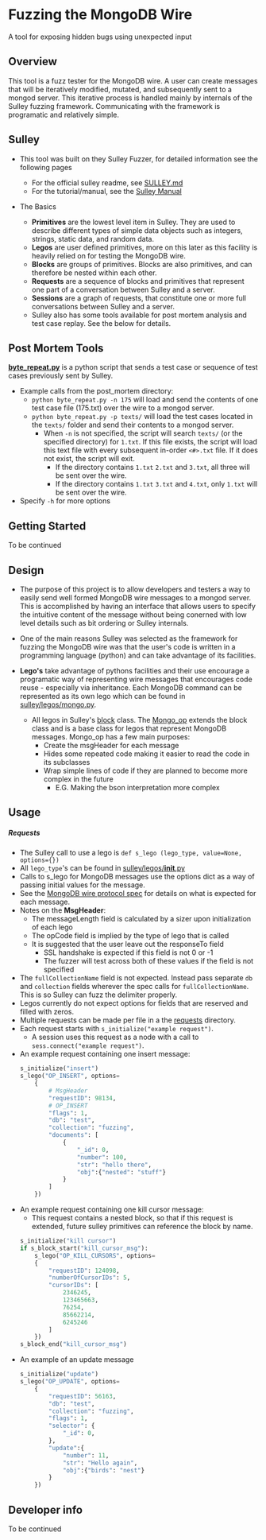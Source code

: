 # Fuzzing the MongoDB Wire
A tool for exposing hidden bugs using unexpected input

## Overview
This tool is a fuzz tester for the MongoDB wire. A user can create messages that will be iteratively modified, mutated, and subsequently sent to a mongod server. This iterative process is handled mainly by internals of the Sulley fuzzing framework. Communicating with the framework is programatic and relatively simple.


## Sulley
* This tool was built on they Sulley Fuzzer, for detailed information see the following pages
    - For the official sulley readme, see [SULLEY.md](./SULLEY.md)
    - For the tutorial/manual, see the [Sulley Manual](http://www.fuzzing.org/wp-content/SulleyManual.pdf)

* The Basics
    - **Primitives** are the lowest level item in Sulley. They are used to describe different types of simple data objects such as integers, strings, static data, and random data.
    - **Legos** are user defined primitives, more on this later as this facility is heavily relied on for testing the MongoDB wire.
    - **Blocks** are groups of primitives. Blocks are also primitives, and can therefore be nested within each other.
    - **Requests** are a sequence of blocks and primitives that represent one part of a conversation between Sulley and a server.
    - **Sessions** are a graph of requests, that constitute one or more full conversations between Sulley and a server.
    - Sulley also has some tools available for post mortem analysis and test case replay. See the below for details.

## Post Mortem Tools
**[byte_repeat.py](./post_mortem/byte_repeat.py)** is a python script that sends a test case or sequence of test cases previously sent by Sulley.
* Example calls from the post_mortem directory:
    - `python byte_repeat.py -n 175` will load and send the contents of one test case file (175.txt) over the wire to a mongod server.
    - `python byte_repeat.py -p texts/` will load the test cases located in the `texts/` folder and send their contents to a mongod server.
        - When `-n` is not specified, the script will search `texts/` (or the specified directory) for `1.txt`. If this file exists, the script will load this text file with every subsequent in-order `<#>.txt` file. If it does not exist, the script will exit.
            - If the directory contains `1.txt` `2.txt` and `3.txt`, all three will be sent over the wire.
            - If the directory contains `1.txt` `3.txt` and `4.txt`, only `1.txt` will be sent over the wire.
* Specify `-h` for more options

## Getting Started
To be continued


## Design
* The purpose of this project is to allow developers and testers a way to easily send well formed MongoDB wire messages to a mongod server. This is accomplished by having an interface that allows users to specify the intuitive content of the message without being conerned with low level details such as bit ordering or Sulley internals.

* One of the main reasons Sulley was selected as the framework for fuzzing the MongoDB wire was that the user's code is written in a programming language (python) and can take advantage of its facilities.

* **Lego's** take advantage of pythons facilities and their use encourage a programatic way of representing wire messages that encourages code reuse - especially via inheritance. Each MongoDB command can be represented as its own lego which can be found in [sulley/legos/mongo.py](./sulley/legos/mongo.py).
    - All legos in Sulley's [block](./sulley/blocks) class. The [Mongo_op](./sulley/legos/Mongo_op) extends the block class and is a base class for legos that represent MongoDB messages. Mongo_op has a few main purposes:
        - Create the msgHeader for each message
        - Hides some repeated code making it easier to read the code in its subclasses
        - Wrap simple lines of code if they are planned to become more complex in the future
            - E.G. Making the bson interpretation more complex

## Usage
##### Requests
* The Sulley call to use a lego is `def s_lego (lego_type, value=None, options={})`
* All `lego_type`'s can be found in [sulley/legos/__init__.py](sulley/legos/__init__.py)
* Calls to s_lego for MongoDB messages use the options dict as a way of passing initial values for the message.
* See the [MongoDB wire protocol spec](http://docs.mongodb.org/meta-driver/latest/legacy/mongodb-wire-protocol/) for details on what is expected for each message.
* Notes on the **MsgHeader**:
    - The messageLength field is calculated by a sizer upon initialization of each lego
    - The opCode field is implied by the type of lego that is called
    - It is suggested that the user leave out the responseTo field
        - SSL handshake is expected if this field is not 0 or -1
        - The fuzzer will test across both of these values if the field is not specified
* The `fullCollectionName` field is not expected. Instead pass separate `db` and `collection` fields wherever the spec calls for `fullCollectionName`. This is so Sulley can fuzz the delimiter properly.
* Legos currently do not expect options for fields that are reserved and filled with zeros.
* Multiple requests can be made per file in a the [requests](./requests) directory.
* Each request starts with `s_initialize("example request")`.
    - A session uses this request as a node with a call to `sess.connect("example request")`.
* An example request containing one insert message:
    ```python
    s_initialize("insert")
    s_lego("OP_INSERT", options=
        {
            # MsgHeader
            "requestID": 98134,
            # OP_INSERT
            "flags": 1,
            "db": "test",
            "collection": "fuzzing",
            "documents": [
                {
                    "_id": 0,
                    "number": 100,
                    "str": "hello there",
                    "obj":{"nested": "stuff"}
                }
            ]
        })
    ```
* An example request containing one kill cursor message:
    - This request contains a nested block, so that if this request is extended, future sulley primitives can reference the block by name.
    ```python
    s_initialize("kill cursor")
    if s_block_start("kill_cursor_msg"):
        s_lego("OP_KILL_CURSORS", options=
        {
            "requestID": 124098,
            "numberOfCursorIDs": 5,
            "cursorIDs": [
                2346245,
                123465663,
                76254,
                85662214,
                6245246
            ]
        })
    s_block_end("kill_cursor_msg")
    ```
* An example of an update message
    ```python
    s_initialize("update")
    s_lego("OP_UPDATE", options=
        {
            "requestID": 56163,
            "db": "test",
            "collection": "fuzzing",
            "flags": 1,
            "selector": {
                "_id": 0,
            },
            "update":{
                "number": 11,
                "str": "Hello again",
                "obj":{"birds": "nest"}
            }
        })
    ```

## Developer info
To be continued

